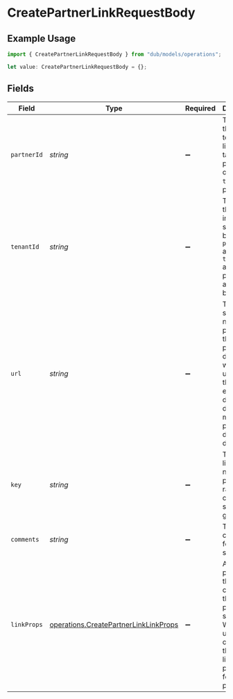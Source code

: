 # CreatePartnerLinkRequestBody

## Example Usage

```typescript
import { CreatePartnerLinkRequestBody } from "dub/models/operations";

let value: CreatePartnerLinkRequestBody = {};
```

## Fields

| Field                                                                                                                                                           | Type                                                                                                                                                            | Required                                                                                                                                                        | Description                                                                                                                                                     |
| --------------------------------------------------------------------------------------------------------------------------------------------------------------- | --------------------------------------------------------------------------------------------------------------------------------------------------------------- | --------------------------------------------------------------------------------------------------------------------------------------------------------------- | --------------------------------------------------------------------------------------------------------------------------------------------------------------- |
| `partnerId`                                                                                                                                                     | *string*                                                                                                                                                        | :heavy_minus_sign:                                                                                                                                              | The ID of the partner to create a link for. Will take precedence over `tenantId` if provided.                                                                   |
| `tenantId`                                                                                                                                                      | *string*                                                                                                                                                        | :heavy_minus_sign:                                                                                                                                              | The ID of the partner in your system. If both `partnerId` and `tenantId` are not provided, an error will be thrown.                                             |
| `url`                                                                                                                                                           | *string*                                                                                                                                                        | :heavy_minus_sign:                                                                                                                                              | The URL to shorten (if not provided, the program's default URL will be used). Will throw an error if the domain doesn't match the program's default URL domain. |
| `key`                                                                                                                                                           | *string*                                                                                                                                                        | :heavy_minus_sign:                                                                                                                                              | The short link slug. If not provided, a random 7-character slug will be generated.                                                                              |
| `comments`                                                                                                                                                      | *string*                                                                                                                                                        | :heavy_minus_sign:                                                                                                                                              | The comments for the short link.                                                                                                                                |
| `linkProps`                                                                                                                                                     | [operations.CreatePartnerLinkLinkProps](../../models/operations/createpartnerlinklinkprops.md)                                                                  | :heavy_minus_sign:                                                                                                                                              | Additional properties that you can pass to the partner's short link. Will be used to override the default link properties for this partner.                     |